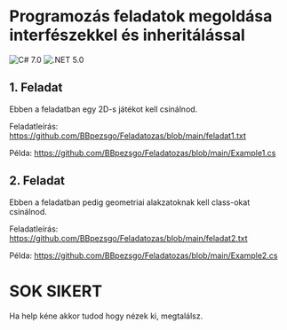 # Programozás feladatok megoldása interfészekkel és inheritálással

![C# 7.0](https://img.shields.io/badge/c%23-7.0-%23239120.svg)
![.NET 5.0](https://img.shields.io/badge/.NET-5.0-5C2D91)

## 1. Feladat
Ebben a feladatban egy 2D-s játékot kell csinálnod.

Feladatleírás: https://github.com/BBpezsgo/Feladatozas/blob/main/feladat1.txt

Példa: https://github.com/BBpezsgo/Feladatozas/blob/main/Example1.cs

## 2. Feladat
Ebben a feladatban pedig geometriai alakzatoknak kell class-okat csinálnod.

Feladatleírás: https://github.com/BBpezsgo/Feladatozas/blob/main/feladat2.txt

Példa: https://github.com/BBpezsgo/Feladatozas/blob/main/Example2.cs

# SOK SIKERT

Ha help kéne akkor tudod hogy nézek ki, megtalálsz.
